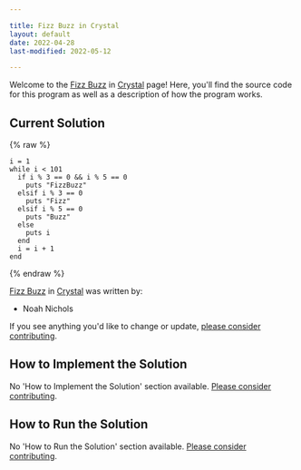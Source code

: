 ```yaml
---

title: Fizz Buzz in Crystal
layout: default
date: 2022-04-28
last-modified: 2022-05-12

---
```


Welcome to the [Fizz Buzz](https://sampleprograms.io/projects/fizz-buzz) in [Crystal](https://sampleprograms.io/languages/crystal) page! Here, you'll find the source code for this program as well as a description of how the program works.

## Current Solution

{% raw %}

```crystal
i = 1
while i < 101
  if i % 3 == 0 && i % 5 == 0
    puts "FizzBuzz"
  elsif i % 3 == 0
    puts "Fizz"
  elsif i % 5 == 0
    puts "Buzz"
  else
    puts i
  end
  i = i + 1
end
```

{% endraw %}

[Fizz Buzz](https://sampleprograms.io/projects/fizz-buzz) in [Crystal](https://sampleprograms.io/languages/crystal) was written by:

- Noah Nichols

If you see anything you'd like to change or update, [please consider contributing](https://github.com/TheRenegadeCoder/sample-programs).

## How to Implement the Solution

No 'How to Implement the Solution' section available. [Please consider contributing](https://github.com/TheRenegadeCoder/sample-programs-website).

## How to Run the Solution

No 'How to Run the Solution' section available. [Please consider contributing](https://github.com/TheRenegadeCoder/sample-programs-website).